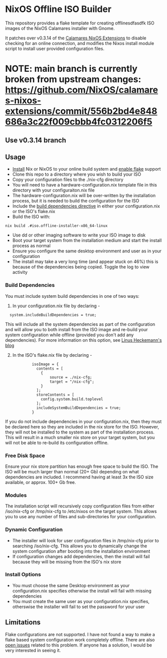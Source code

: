 # NixOS Offline ISO Builder

This repository provides a flake template for creating offlinesdfasdfk ISO images of the
NixOS Calamares installer with Gnome.

It patches over v0.3.14 of the [Calamares NixOS Extensions](https://github.com/NixOS/calamares-nixos-extensions/tree/calamares)
to disable checking for an online connection, and modifies the Nixos install module
script to install user provided configuration files.

# NOTE: main branch is currently broken from upstream changes: https://github.com/NixOS/calamares-nixos-extensions/commit/556b2bd4e848686a3c22f009cbbb4fc0312206f5

## Use v0.3.14 branch

## Usage

- [Install](https://nixos.org/download#download-nix) Nix or NixOS to your online build system and [enable flake](https://nixos.wiki/wiki/Flakes) support
- Clone this repo to a directory where you wish to build your ISO
- Copy your configuration files to the ./nix-cfg directory
- You will need to have a hardware-configuration.nix template file in this directory
  with your configuraiton.nix file
- The hardware-configuration.nix will be over-written by the installation process,
  but it is needed to build the configuration for the ISO
- Include the [build dependencies directive](#build-dependencies) in either your configuration.nix or
  the ISO's flake.nix
- Build the ISO with:

```
nix build .#iso.offline-installer-x86_64-linux
```

- Use dd or other imaging software to write your ISO image to disk
- Boot your target system from the installation medium and start the install
  process as normal
- Ensure you configure the same desktop environment and user as in your configuration
- The install may take a very long time (and appear stuck on 46%) this is because
  of the dependencies being copied. Toggle the log to view activity

### Build Dependencies

You must include system build dependencies in one of two ways:

1. In your configuration.nix file by declaring -

```
  system.includeBuildDependencies = true;
```

This will include all the system dependencies as part of the configuration and
will allow you to both install from the ISO image and re-build your system
configuration while offline (provided you don't add any dependencies). For more
information on this option, see [Linus Heckemann's blog](https://linus.schreibt.jetzt/posts/include-build-dependencies.html)

2. In the ISO's flake.nix file by declaring -

```
            isoImage = {
              contents = [
                {
                    source = ./nix-cfg;
                    target = "/nix-cfg";
                }
              ];
              storeContents = [
                config.system.build.toplevel
              ];
              includeSystemBuildDependencies = true;
            }
```

If you do not include dependencies in your configuration.nix, then they must
be declared here so they are included in the nix store for the ISO. However,
they will not be installed to the system as part of the installation process.
This will result in a much smaller nix store on your target system, but you will
not be able to re-build its configuration offline.

### Free Disk Space

Ensure your nix store partition has enough free space to build the ISO.
The ISO will be much larger than normal (20+ Gb) depending on what dependencies are included.
I recommend having at least 3x the ISO size available, or approx. 100+ Gb free.

### Modules

The installation script will recursively copy configuration files from either
/iso/nix-cfg or /tmp/nix-cfg to /etc/nixos on the target system. This allows
you to use any number of files and sub-directories for your configuration.

### Dynamic Configuration

- The installer will look for user configuration files in /tmp/nix-cfg prior to
  searching /iso/nix-cfg. This allows you to dynamically change the system configuration
  after booting into the installation environment
- If configuration changes add dependencies, then the install will fail because
  they will be missing from the ISO's nix store

### Install Options

- You must choose the same Desktop environment as your configuration.nix specifies
  otherwise the install will fail with missing dependencies
- You must create the same user as your configuration.nix specifies, otherswise
  the installer will fail to set the password for your user

## Limitations

Flake configurations are not supported. I have not found a way to make a flake
based system configuration work completely offline. There are also [open issues](https://github.com/NixOS/nix/issues/8953) related to this problem. If anyone
has a solution, I would be very interested in seeing it.
